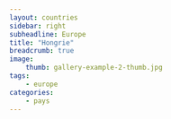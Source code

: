 ```yaml
---
layout: countries
sidebar: right
subheadline: Europe
title: "Hongrie"
breadcrumb: true
image:
    thumb: gallery-example-2-thumb.jpg
tags:
    - europe
categories:
    - pays
---
```

